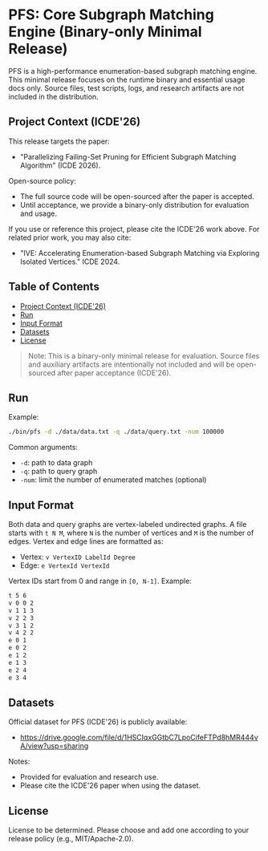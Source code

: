# PFS: Core Subgraph Matching Engine (Binary-only Minimal Release)

PFS is a high-performance enumeration-based subgraph matching engine. This minimal release focuses on the runtime binary and essential usage docs only. Source files, test scripts, logs, and research artifacts are not included in the distribution.

## Project Context (ICDE'26)
This release targets the paper:
- "Parallelizing Failing-Set Pruning for Efficient Subgraph Matching Algorithm" (ICDE 2026).

Open-source policy:
- The full source code will be open-sourced after the paper is accepted.
- Until acceptance, we provide a binary-only distribution for evaluation and usage.

If you use or reference this project, please cite the ICDE'26 work above. For related prior work, you may also cite:
- "IVE: Accelerating Enumeration-based Subgraph Matching via Exploring Isolated Vertices." ICDE 2024.

## Table of Contents
- [Project Context (ICDE'26)](#project-context-icde26)
- [Run](#run)
- [Input Format](#input-format)
- [Datasets](#datasets)
- [License](#license)

> Note: This is a binary-only minimal release for evaluation. Source files and auxiliary artifacts are intentionally not included and will be open-sourced after paper acceptance (ICDE'26).

## Run
Example:
```bash
./bin/pfs -d ./data/data.txt -q ./data/query.txt -num 100000
```

Common arguments:
- `-d`: path to data graph
- `-q`: path to query graph
- `-num`: limit the number of enumerated matches (optional)

## Input Format
Both data and query graphs are vertex-labeled undirected graphs. A file starts with `t N M`, where `N` is the number of vertices and `M` is the number of edges. Vertex and edge lines are formatted as:
- Vertex: `v VertexID LabelId Degree`
- Edge: `e VertexId VertexId`

Vertex IDs start from 0 and range in `[0, N-1]`. Example:
```bash
t 5 6
v 0 0 2
v 1 1 3
v 2 2 3
v 3 1 2
v 4 2 2
e 0 1
e 0 2
e 1 2
e 1 3
e 2 4
e 3 4
```

## Datasets
Official dataset for PFS (ICDE'26) is publicly available:
- https://drive.google.com/file/d/1HSCIqxGGtbC7LpoCifeFTPd8hMR444vA/view?usp=sharing

Notes:
- Provided for evaluation and research use.
- Please cite the ICDE'26 paper when using the dataset.

## License
License to be determined. Please choose and add one according to your release policy (e.g., MIT/Apache-2.0).
